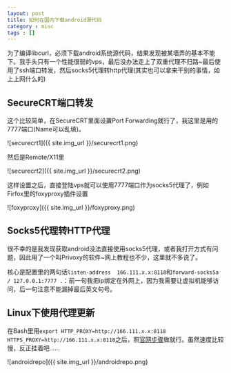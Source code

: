 ```yaml
---
layout: post
title: 如何在国内下载android源代码
category : misc
tags : []
---
```


为了编译libcurl，必须下载android系统源代码，结果发现被某墙弄的基本不能下。我手头只有一个性能很弱的vps，最后没办法走上了双重代理不归路~最后使用了ssh端口转发，然后socks5代理转http代理(其实也可以拿来干别的事情，如上上网什么的)

## SecureCRT端口转发

这个比较简单，在SecureCRT里面设置Port Forwarding就行了，我这里是用的7777端口(Name可以乱填)。

![securecrt1]({{ site.img_url }}/securecrt1.png)

然后是Remote/X11里

![securecrt2]({{ site.img_url }}/securecrt2.png)

这样设置之后，直接登陆vps就可以使用7777端口作为socks5代理了，例如Firfox里的foxyproxy插件设置

![foxyproxy]({{ site.img_url }}/foxyproxy.png)

## Socks5代理转HTTP代理

很不幸的是我发现获取android没法直接使用socks5代理，或者我打开方式有问题，因此用了一个叫Privoxy的软件~网上教程也不少，这里就不多说了。

核心是配置里的两句话`listen-address  166.111.x.x:8118`和`forward-socks5a / 127.0.0.1:7777 .`：前一句我把ip绑定在外网上，因为我需要让虚拟机能够访问，后一句注意不能漏掉最后英文句号。

## Linux下使用代理更新

在Bash里用`export HTTP_PROXY=http://166.111.x.x:8118 HTTPS_PROXY=http://166.111.x.x:8118`之后，照[官网步骤](https://source.android.com/source/downloading.html)做就行。虽然速度比较慢，反正挂着吧……

![androidrepo]({{ site.img_url }}/androidrepo.png)

